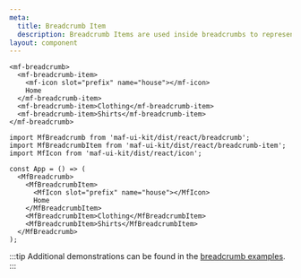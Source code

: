 ```yaml
---
meta:
  title: Breadcrumb Item
  description: Breadcrumb Items are used inside breadcrumbs to represent different links.
layout: component
---
```


```html:preview
<mf-breadcrumb>
  <mf-breadcrumb-item>
    <mf-icon slot="prefix" name="house"></mf-icon>
    Home
  </mf-breadcrumb-item>
  <mf-breadcrumb-item>Clothing</mf-breadcrumb-item>
  <mf-breadcrumb-item>Shirts</mf-breadcrumb-item>
</mf-breadcrumb>
```

```jsx:react
import MfBreadcrumb from 'maf-ui-kit/dist/react/breadcrumb';
import MfBreadcrumbItem from 'maf-ui-kit/dist/react/breadcrumb-item';
import MfIcon from 'maf-ui-kit/dist/react/icon';

const App = () => (
  <MfBreadcrumb>
    <MfBreadcrumbItem>
      <MfIcon slot="prefix" name="house"></MfIcon>
      Home
    </MfBreadcrumbItem>
    <MfBreadcrumbItem>Clothing</MfBreadcrumbItem>
    <MfBreadcrumbItem>Shirts</MfBreadcrumbItem>
  </MfBreadcrumb>
);
```

:::tip
Additional demonstrations can be found in the [breadcrumb examples](/components/breadcrumb).
:::

